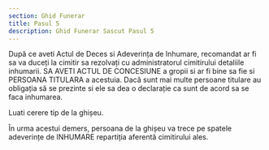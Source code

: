 ```yaml
---
section: Ghid Funerar
title: Pasul 5
description: Ghid Funerar Sascut Pasul 5
---
```


După ce aveti Actul de Deces si Adeverința de Inhumare, recomandat ar fi sa va duceți la cimitir sa rezolvați cu administratorul cimitirului detaliile inhumarii. SA AVETI ACTUL DE CONCESIUNE a gropii si ar fi bine sa fie si PERSOANA TITULARA a acestuia. Dacă sunt mai multe persoane titulare au obligația să se prezinte si ele sa dea o declarație ca sunt de acord sa se faca inhumarea.

Luati cerere tip de la ghișeu.

În urma acestui demers, persoana de la ghișeu va trece pe spatele adeverințe de INHUMARE repartiția aferentă cimitirului ales.
